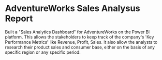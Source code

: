 # AdventureWorks Sales Analysus Report

Built a "Sales Analytics Dashboard" for AdventureWorks on the Power BI platform. This allows the stakeholders to keep track of the company's 'Key Performance Metrics' like Revenue, Profit, Sales. It also allow the analysts to research their product sales and consumer base, either on the basis of any specific region or any specific period. 
